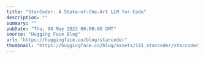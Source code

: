 ```yaml
---
title: "StarCoder: A State-of-the-Art LLM for Code"
description: ""
summary: ""
pubDate: "Thu, 04 May 2023 00:00:00 GMT"
source: "Hugging Face Blog"
url: "https://huggingface.co/blog/starcoder"
thumbnail: "https://huggingface.co/blog/assets/141_starcoder/starcoder_thumbnail.png"
---
```


